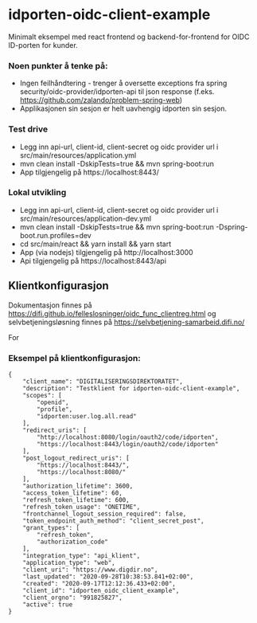 # idporten-oidc-client-example
Minimalt eksempel med react frontend og backend-for-frontend for OIDC ID-porten for kunder.

### Noen punkter å tenke på:
  * Ingen feilhåndtering - trenger å oversette exceptions fra spring security/oidc-provider/idporten-api til json response (f.eks. https://github.com/zalando/problem-spring-web)
  * Applikasjonen sin sesjon er helt uavhengig idporten sin sesjon.

### Test drive
 * Legg inn api-url, client-id, client-secret og oidc provider url i src/main/resources/application.yml
 * mvn clean install -DskipTests=true && mvn spring-boot:run
 * App tilgjengelig på https://localhost:8443/
  
### Lokal utvikling
 * Legg inn api-url, client-id, client-secret og oidc provider url i src/main/resources/application-dev.yml
 * mvn clean install -DskipTests=true && mvn spring-boot:run -Dspring-boot.run.profiles=dev
 * cd src/main/react && yarn install && yarn start
 * App (via nodejs) tilgjengelig  på http://localhost:3000
 * Api tilgjengelig på https://localhost:8443/api
 

## Klientkonfigurasjon 
Dokumentasjon finnes på https://difi.github.io/felleslosninger/oidc_func_clientreg.html og selvbetjeningsløsning finnes på https://selvbetjening-samarbeid.difi.no/

For 
### Eksempel på klientkonfigurasjon:
```
{
    "client_name": "DIGITALISERINGSDIREKTORATET",
    "description": "Testklient for idporten-oidc-client-example",
    "scopes": [
        "openid",
        "profile",
        "idporten:user.log.all.read"
    ],
    "redirect_uris": [
        "http://localhost:8080/login/oauth2/code/idporten",
        "https://localhost:8443/login/oauth2/code/idporten"
    ],
    "post_logout_redirect_uris": [
        "https://localhost:8443/",
        "https://localhost:8080/"
    ],
    "authorization_lifetime": 3600,
    "access_token_lifetime": 60,
    "refresh_token_lifetime": 600,
    "refresh_token_usage": "ONETIME",
    "frontchannel_logout_session_required": false,
    "token_endpoint_auth_method": "client_secret_post",
    "grant_types": [
        "refresh_token",
        "authorization_code"
    ],
    "integration_type": "api_klient",
    "application_type": "web",
    "client_uri": "https://www.digdir.no",
    "last_updated": "2020-09-28T10:38:53.841+02:00",
    "created": "2020-09-17T12:12:36.433+02:00",
    "client_id": "idporten_oidc_client_example",
    "client_orgno": "991825827",
    "active": true
}
```
